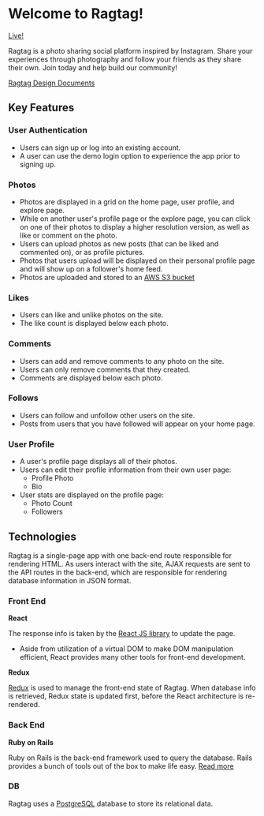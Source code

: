 # Welcome to Ragtag!

[Live!](https://ragtag-io.herokuapp.com/)

Ragtag is a photo sharing social platform inspired by Instagram. Share your experiences through photography and follow your friends as they share their own. Join today and help build our community!

[Ragtag Design Documents](https://github.com/vanillafrosty/ragtag/wiki)


## Key Features

### User Authentication
- Users can sign up or log into an existing account.
- A user can use the demo login option to experience the app prior to signing up.

### Photos
- Photos are displayed in a grid on the home page, user profile, and explore page.
- While on another user's profile page or the explore page, you can click on one of their photos to display a higher resolution version, as well as like or comment on the photo.
- Users can upload photos as new posts (that can be liked and commented on), or as profile pictures.
- Photos that users upload will be displayed on their personal profile page and will show up on a follower's home feed.
- Photos are uploaded and stored to an [AWS S3 bucket](https://aws.amazon.com/s3/)

### Likes
- Users can like and unlike photos on the site.
- The like count is displayed below each photo.

### Comments
- Users can add and remove comments to any photo on the site.
- Users can only remove comments that they created.
- Comments are displayed below each photo.

### Follows
- Users can follow and unfollow other users on the site.
- Posts from users that you have followed will appear on your home page.

### User Profile
- A user's profile page displays all of their photos.
- Users can edit their profile information from their own user page:
	- Profile Photo
	- Bio
- User stats are displayed on the profile page:
	- Photo Count
	- Followers


## Technologies

Ragtag is a single-page app with one back-end route responsible for rendering HTML. As users interact with the site, AJAX requests are sent to the API routes in the back-end, which are responsible for rendering database information in JSON format.

### Front End

**React**

 The response info is taken by the [React JS library](https://reactjs.org/) to update the page.
- Aside from utilization of a virtual DOM to make DOM manipulation efficient, React provides many other tools for front-end development.

**Redux**

[Redux](https://redux.js.org/) is used to manage the front-end state of Ragtag. When database info is retrieved, Redux state is updated first, before the React architecture is re-rendered.

### Back End

**Ruby on Rails**

Ruby on Rails is the back-end framework used to query the database. Rails provides a bunch of tools out of the box to make life easy. [Read more](https://rubyonrails.org/)

### DB
Ragtag uses a [PostgreSQL](https://www.postgresql.org/) database to store its relational data.
